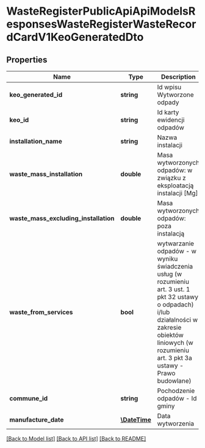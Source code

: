 # WasteRegisterPublicApiApiModelsResponsesWasteRegisterWasteRecordCardV1KeoGeneratedDto

## Properties
Name | Type | Description | Notes
------------ | ------------- | ------------- | -------------
**keo_generated_id** | **string** | Id wpisu Wytworzone odpady | [optional] 
**keo_id** | **string** | Id karty ewidencji odpadów | [optional] 
**installation_name** | **string** | Nazwa instalacji | [optional] 
**waste_mass_installation** | **double** | Masa wytworzonych odpadów: w związku z eksploatacją instalacji [Mg] | [optional] 
**waste_mass_excluding_installation** | **double** | Masa wytworzonych odpadów: poza instalacją | [optional] 
**waste_from_services** | **bool** | wytwarzanie odpadów - w wyniku świadczenia usług (w rozumieniu art. 3 ust. 1 pkt 32 ustawy o odpadach) i/lub działalności w zakresie obiektów liniowych (w rozumieniu art. 3 pkt 3a ustawy - Prawo budowlane) | [optional] 
**commune_id** | **string** | Pochodzenie odpadów - Id gminy | [optional] 
**manufacture_date** | [**\DateTime**](\DateTime.md) | Data wytworzenia | [optional] 

[[Back to Model list]](../README.md#documentation-for-models) [[Back to API list]](../README.md#documentation-for-api-endpoints) [[Back to README]](../README.md)


